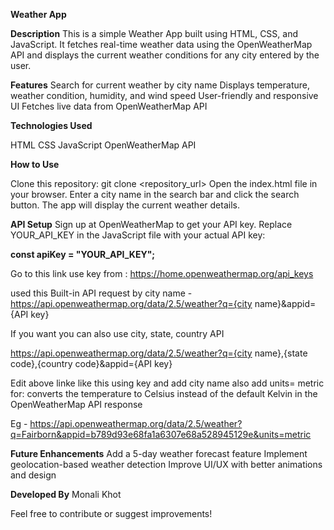 **Weather App**

**Description**
This is a simple Weather App built using HTML, CSS, and JavaScript. It fetches real-time weather data using the OpenWeatherMap API and displays the current weather conditions for any city entered by the user.

**Features**
Search for current weather by city name
Displays temperature, weather condition, humidity, and wind speed
User-friendly and responsive UI
Fetches live data from OpenWeatherMap API

**Technologies Used**

HTML
CSS
JavaScript
OpenWeatherMap API

**How to Use**

Clone this repository:
git clone <repository_url>
Open the index.html file in your browser.
Enter a city name in the search bar and click the search button.
The app will display the current weather details.

**API Setup**
Sign up at OpenWeatherMap to get your API key.
Replace YOUR_API_KEY in the JavaScript file with your actual API key:

**const apiKey = "YOUR_API_KEY";**

Go to this link use key from : https://home.openweathermap.org/api_keys

used this Built-in API request by city name - https://api.openweathermap.org/data/2.5/weather?q={city name}&appid={API key}

If you want you can also use city, state, country API

https://api.openweathermap.org/data/2.5/weather?q={city name},{state code},{country code}&appid={API key}

Edit above linke like this using key and add city name also add units= metric for: converts the temperature to Celsius instead of the default Kelvin in the OpenWeatherMap API response

Eg - https://api.openweathermap.org/data/2.5/weather?q=Fairborn&appid=b789d93e68fa1a6307e68a528945129e&units=metric

**Future Enhancements**
Add a 5-day weather forecast feature
Implement geolocation-based weather detection
Improve UI/UX with better animations and design

**Developed By**
Monali Khot

Feel free to contribute or suggest improvements!

